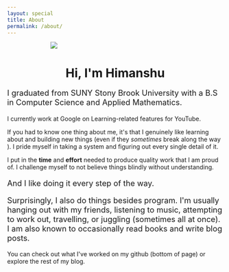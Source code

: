 ```yaml
---
layout: special
title: About
permalink: /about/
---
```


<div style="width: 60%; margin-left: 20%;">
	<img src="../images/me.jpg"/>
</div>
<div style="margin-top: 20px;text-align:center;">
	<h1>Hi, I'm Himanshu</h1>
</div>
<p style="font-size: 1.3em;">
I graduated from SUNY Stony Brook University with a B.S in Computer Science and 
Applied Mathematics.

I currently work at Google on Learning-related features for YouTube.

If you had to know one thing about me, it's that I genuinely like learning
about and building new things (even if they <i>sometimes</i> break along the way
). I pride myself in taking a system and figuring out every single detail of it.

I put in the <strong>time</strong> and <strong>effort</strong> needed to 
produce quality work that I am proud of. I challenge myself to not believe 
things blindly without understanding.
</p>
<p style="font-size: 1.3em;">And I like doing it every step of the way.</p>
<p style="font-size: 1.3em;">
Surprisingly, I also do things besides program. I'm usually hanging out with my friends, listening to music,
attempting to work out, travelling, or juggling (sometimes all at once). 
I am also known to occasionally read books and write blog posts.

You can check out what I've worked on my github (bottom of page) or explore the rest of my blog.
</p>

